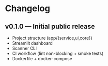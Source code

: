 ﻿# Changelog

## v0.1.0 — Initial public release
- Project structure (app/{service,ui,core})
- Streamlit dashboard
- Scanner CLI
- CI workflow (lint non-blocking + smoke tests)
- Dockerfile + docker-compose
